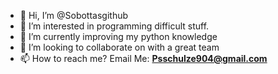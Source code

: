 - 👋 Hi, I’m @Sobottasgithub
- 👀 I’m interested in programming difficult stuff.
- 🌱 I’m currently improving my python knowledge 
- 💞️ I’m looking to collaborate on with a great team
- 📫 How to reach me? Email Me: **Psschulze904@gmail.com**

<!---
Sobottasgithub/Sobottasgithub is a ✨ special ✨ repository because its `README.md` (this file) appears on your GitHub profile.
You can click the Preview link to take a look at your changes.
--->
